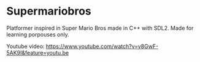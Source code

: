 # Supermariobros
Platformer inspired in Super Mario Bros made in C++ with SDL2. Made for learning porpouses only.

Youtube video: https://www.youtube.com/watch?v=y8GwF-5AK9I&feature=youtu.be
